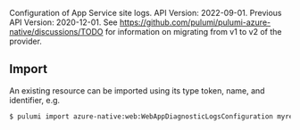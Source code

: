 Configuration of App Service site logs.
API Version: 2022-09-01.
Previous API Version: 2020-12-01. See https://github.com/pulumi/pulumi-azure-native/discussions/TODO for information on migrating from v1 to v2 of the provider.
## Import

An existing resource can be imported using its type token, name, and identifier, e.g.

```sh
$ pulumi import azure-native:web:WebAppDiagnosticLogsConfiguration myresource1 /subscriptions/{subscriptionId}/resourceGroups/{resourceGroupName}/providers/Microsoft.Web/sites/{name}/config/logs 
```
